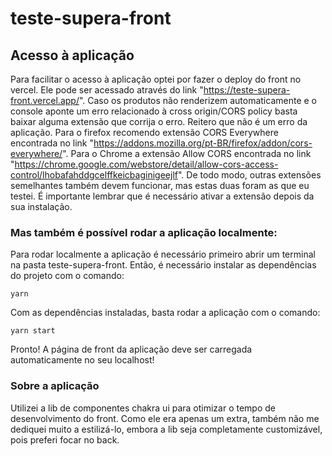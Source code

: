 # teste-supera-front

## Acesso à aplicação 
Para facilitar o acesso à aplicação optei por fazer o deploy do front no vercel. Ele pode ser acessado através do link "https://teste-supera-front.vercel.app/". Caso os produtos não renderizem automaticamente e o console aponte um erro relacionado à cross origin/CORS policy basta baixar alguma extensão que corrija o erro. Reitero que não é um erro da aplicação. Para o firefox recomendo extensão CORS Everywhere encontrada no link "https://addons.mozilla.org/pt-BR/firefox/addon/cors-everywhere/". Para o Chrome a extensão Allow CORS encontrada no link "https://chrome.google.com/webstore/detail/allow-cors-access-control/lhobafahddgcelffkeicbaginigeejlf". De todo modo, outras extensões semelhantes também devem funcionar, mas estas duas foram as que eu testei. É importante lembrar que é necessário ativar a extensão depois da sua instalação. 

### Mas também é possível rodar a aplicação localmente:

Para rodar localmente a aplicação é necessário primeiro abrir um terminal na pasta teste-supera-front. Então, é necessário instalar as dependências do projeto com o comando: 

```
yarn
```

Com as dependências instaladas, basta rodar a aplicação com o comando:

```
yarn start
```

Pronto! A página de front da aplicação deve ser carregada automaticamente no seu localhost!

### Sobre a aplicação
Utilizei a lib de componentes chakra ui para otimizar o tempo de desenvolvimento do front. Como ele era apenas um extra, também não me dediquei muito a estilizá-lo, embora a lib seja completamente customizável, pois preferi focar no back.
